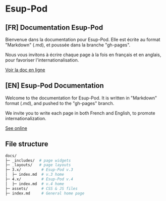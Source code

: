 # Esup-Pod

## [FR] Documentation Esup-Pod

Bienvenue dans la documentation pour Esup-Pod.
Elle est écrite au format "Markdown" (.md), et poussée dans la branche "gh-pages".

Nous vous invitons à écrire chaque page à la fois en français et en anglais, pour favoriser l'internationalisation.

[Voir la doc en ligne](https://esupportail.github.io/Esup-Pod/)

## [EN] Esup-Pod Documentation

Welcome to the documentation for Esup-Pod.
It is written in "Markdown" format (.md), and pushed to the "gh-pages" branch.

We invite you to write each page in both French and English, to promote internationalization.

[See online](https://esupportail.github.io/Esup-Pod/)

## File structure

```sh
docs/
├─ _includes/  # page widgets
├─ _layouts/   # page layouts
├─ 3.x/         # Esup-Pod v.3
│  ├─ index.md  # v.3 home
├─ 4.x/         # Esup-Pod v.4
│  ├─ index.md  # v.4 home
├─ assets/      # CSS & JS files
├─ index.md     # General home page
```
